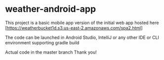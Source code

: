 # weather-android-app
This project is a basic mobile app version of the initial web app hosted here
[https://weatherbucket1d.s3.us-east-2.amazonaws.com/spa2.html]


The code can be launched in Android Studio, IntelliJ or any other IDE
or CLI environment supporting gradle build

Actual code in the master branch
Thank you!
